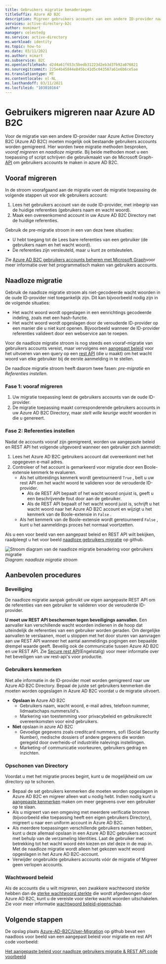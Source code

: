 ```yaml
---
title: Gebruikers migratie benaderingen
titleSuffix: Azure AD B2C
description: Migreer gebruikers accounts van een andere ID-provider naar Azure AD B2C met behulp van de pre-migratie of naadloze migratie methoden.
services: active-directory-b2c
author: msmimart
manager: celestedg
ms.service: active-directory
ms.workload: identity
ms.topic: how-to
ms.date: 03/11/2021
ms.author: mimart
ms.subservice: B2C
ms.openlocfilehash: d2d4a61f653c5bedb31223d2eb3d37b92a076821
ms.sourcegitcommit: 225e4b45844e845bc41d5c043587a61e6b6ce5ae
ms.translationtype: MT
ms.contentlocale: nl-NL
ms.lasthandoff: 03/11/2021
ms.locfileid: "103010164"
---
```

# <a name="migrate-users-to-azure-ad-b2c"></a>Gebruikers migreren naar Azure AD B2C

Voor de migratie van een andere ID-provider naar Azure Active Directory B2C (Azure AD B2C) moeten mogelijk ook bestaande gebruikers accounts worden gemigreerd. Hier worden twee migratie methoden besproken, *vooraf migreren* en *naadloze migratie*. Bij beide methoden moet u een toepassing of script schrijven die gebruikmaakt van de Microsoft Graph- [API](microsoft-graph-operations.md) om gebruikers accounts te maken in azure AD B2C.

## <a name="pre-migration"></a>Vooraf migreren

In de stroom voorafgaand aan de migratie voert de migratie toepassing de volgende stappen uit voor elk gebruikers account:

1. Lees het gebruikers account van de oude ID-provider, met inbegrip van de huidige referenties (gebruikers naam en wacht woord).
1. Maak een overeenkomend account in uw Azure AD B2C Directory met de huidige referenties.

Gebruik de pre-migratie stroom in een van deze twee situaties:

- U hebt toegang tot de Lees bare referenties van een gebruiker (de gebruikers naam en het wacht woord).
- De referenties zijn versleuteld, maar u kunt ze ontsleutelen.

Zie [Azure AD B2C gebruikers accounts beheren met Microsoft Graph](microsoft-graph-operations.md)voor meer informatie over het programmatisch maken van gebruikers accounts.

## <a name="seamless-migration"></a>Naadloze migratie

Gebruik de naadloze migratie stroom als niet-gecodeerde wacht woorden in de oude ID-provider niet toegankelijk zijn. Dit kan bijvoorbeeld nodig zijn in de volgende situaties:

- Het wacht woord wordt opgeslagen in een eenrichtings gecodeerde indeling, zoals met een hash-functie.
- Het wacht woord wordt opgeslagen door de verouderde ID-provider op een manier die u niet kunt openen. Bijvoorbeeld wanneer de ID-provider referenties valideert door een webservice aan te roepen.

Voor de naadloze migratie stroom is nog steeds een vooraf-migratie van gebruikers accounts vereist, maar vervolgens een [aangepast beleid](custom-policy-get-started.md) voor het uitvoeren van een query op een [rest API](custom-policy-rest-api-intro.md) (die u maakt) om het wacht woord van elke gebruiker bij de eerste aanmelding in te stellen.

De naadloze migratie stroom heeft daarom twee fasen: *pre-migratie* en *Referenties instellen*.

### <a name="phase-1-pre-migration"></a>Fase 1: vooraf migreren

1. Uw migratie toepassing leest de gebruikers accounts van de oude ID-provider.
1. De migratie toepassing maakt corresponderende gebruikers accounts in uw Azure AD B2C Directory, maar *stelt wille keurige wacht woorden* in die u genereert.

### <a name="phase-2-set-credentials"></a>Fase 2: Referenties instellen

Nadat de accounts vooraf zijn gemigreerd, worden uw aangepaste beleid en REST API het volgende uitgevoerd wanneer een gebruiker zich aanmeldt:

1. Lees het Azure AD B2C gebruikers account dat overeenkomt met het opgegeven e-mail adres.
1. Controleer of het account is gemarkeerd voor migratie door een Boole-extensie kenmerk te evalueren.
    - Als het uitbreidings kenmerk wordt geretourneerd `True` , belt u uw rest API om het wacht woord te valideren voor de verouderde ID-provider.
      - Als de REST API bepaalt of het wacht woord onjuist is, geeft u een beschrijvende fout door aan de gebruiker.
      - Als de REST API bepaalt of het wacht woord juist is, schrijft u het wacht woord naar het Azure AD B2C account en wijzigt u het kenmerk van de Boole-extensie in `False` .
    - Als het kenmerk van de Boole-extensie wordt geretourneerd `False` , kunt u het aanmeldings proces het normaal voortzetten.

Als u een voor beeld van een aangepast beleid en REST API wilt bekijken, raadpleegt u het voor beeld [naadloze gebruikers migratie](https://aka.ms/b2c-account-seamless-migration) op github.

![Stroom diagram van de naadloze migratie benadering voor gebruikers migratie](./media/user-migration/diagram-01-seamless-migration.png)<br />*Diagram: naadloze migratie stroom*

## <a name="best-practices"></a>Aanbevolen procedures

### <a name="security"></a>Beveiliging

De naadloze migratie aanpak gebruikt uw eigen aangepaste REST API om de referenties van een gebruiker te valideren voor de verouderde ID-provider.

**U moet uw REST API beschermen tegen beveiligings aanvallen.** Een aanvaller kan verschillende wacht woorden indienen in de hoop dat uiteindelijk de referenties van een gebruiker worden geraden. Om dergelijke aanvallen te verslaanen, moet u stoppen met het door sturen van aanvragen aan uw REST API wanneer het aantal aanmeldings pogingen een bepaalde drempel waarde geeft. Beveilig ook de communicatie tussen Azure AD B2C en uw REST API. Zie [Secure rest API](secure-rest-api.md)(Engelstalig) voor meer informatie over het beveiligen van uw rest-api's voor productie.

### <a name="user-attributes"></a>Gebruikers kenmerken

Niet alle informatie in de ID-provider moet worden gemigreerd naar uw Azure AD B2C Directory. Bepaal de juiste set gebruikers kenmerken die moeten worden opgeslagen in Azure AD B2C voordat u de migratie uitvoert.

- **Opslaan in** Azure AD B2C
  - Gebruikers naam, wacht woord, e-mail adres, telefoon nummer, lidmaatschaps nummers/id's.
  - Markering van toestemming voor privacybeleid en gebruiksrecht overeenkomsten voor eind gebruikers.
- **Niet** opslaan in azure AD B2C
  - Gevoelige gegevens zoals creditcard nummers, sofi (Social Security Number), medische dossiers of andere gegevens die worden geregeld door overheids-of industriële nalevings instellingen.
  - Marketing-of communicatie voorkeuren, gebruikers gedrag en inzichten.

### <a name="directory-clean-up"></a>Opschonen van Directory

Voordat u met het migratie proces begint, kunt u de mogelijkheid om uw directory op te schonen.

- Bepaal de set gebruikers kenmerken die moeten worden opgeslagen in Azure AD B2C en migreer alleen wat u nodig hebt. Indien nodig kunt u [aangepaste kenmerken](user-flow-custom-attributes.md) maken om meer gegevens over een gebruiker op te slaan.
- Als u migreert van een omgeving met meerdere verificatie bronnen (bijvoorbeeld elke toepassing heeft een eigen gebruikers Directory), migreert u naar een uniform account in Azure AD B2C.
- Als meerdere toepassingen verschillende gebruikers namen hebben, kunt u deze allemaal opslaan in een Azure AD B2C gebruikers account met behulp van de verzameling Identities. Laat de gebruiker met betrekking tot het wacht woord één kiezen en stel deze in de map in. Met de naadloze migratie wordt alleen het gekozen wacht woord opgeslagen in het Azure AD B2C-account.
- Verwijder ongebruikte gebruikers accounts vóór de migratie of Migreer geen verlopen accounts.

### <a name="password-policy"></a>Wachtwoord beleid

Als de accounts die u wilt migreren, een zwakkere wachtwoord sterkte hebben dan de [sterke wachtwoord sterkte](../active-directory/authentication/concept-sspr-policy.md) die wordt afgedwongen door Azure AD B2C, kunt u de vereiste voor sterke wacht woorden uitschakelen. Zie voor meer informatie [wachtwoord beleid-eigenschap](user-profile-attributes.md#password-policy-attribute).

## <a name="next-steps"></a>Volgende stappen

De opslag plaats [Azure-AD-B2C/User-Migration](https://github.com/azure-ad-b2c/user-migration) op github bevat een naadloos voor beeld van een aangepast beleid voor migratie en rest API code voorbeeld:

[Het aangepaste beleid voor naadloze gebruikers migratie & REST API code voorbeeld](https://aka.ms/b2c-account-seamless-migration)
